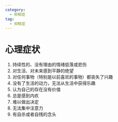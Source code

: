 ```yaml
---
category:
  - 抑郁症
tag:
  - 抑郁症
---
```


# 心理症状
1. 持续性的、没有理由的情绪低落或悲伤
2. 对生活、对未来感到平静的绝望
3. 对任何事物（特别是以前喜欢的事物）都丧失了兴趣
4. 没有了生活的动力，无法从生活中获得乐趣
5. 认为自己的存在没有价值
6. 总是感到内疚
7. 难以做出决定
8. 无法集中注意力
9. 有自杀或者自残的念头
